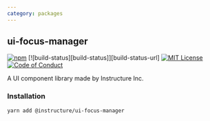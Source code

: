```yaml
---
category: packages
---
```


## ui-focus-manager

[![npm][npm]][npm-url]
[![build-status][build-status]][build-status-url]
[![MIT License][license-badge]][license]
[![Code of Conduct][coc-badge]][coc]

A UI component library made by Instructure Inc.

### Installation

```sh
yarn add @instructure/ui-focus-manager
```

[npm]: https://img.shields.io/npm/v/@instructure/ui-focus-manager.svg
[npm-url]: https://npmjs.com/package/@instructure/ui-focus-manager
[license-badge]: https://img.shields.io/npm/l/instructure-ui.svg?style=flat-square
[license]: https://github.com/instructure/instructure-ui/blob/master/LICENSE
[coc-badge]: https://img.shields.io/badge/code%20of-conduct-ff69b4.svg?style=flat-square
[coc]: https://github.com/instructure/instructure-ui/blob/master/CODE_OF_CONDUCT.md
